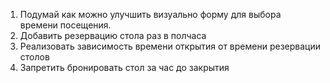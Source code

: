 1. Подумай как можно улучшить визуально форму для выбора времени посещения.
2. Добавить резервацию стола раз в полчаса
3. Реализовать зависимость времени открытия от времени резервации столов
4. Запретить бронировать стол за час до закрытия
